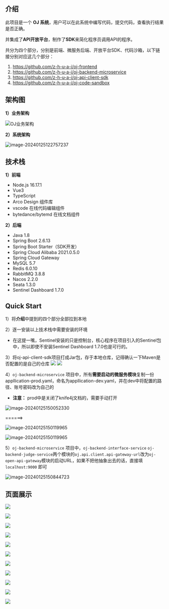 ## 介绍

此项目是一个 **OJ 系统**，用户可以在此系统中编写代码，提交代码，查看执行结果是否正确。

并集成了**API开放平台**，制作了**SDK**来简化程序员调用API的程序。

共分为四个部分，分别是前端、微服务后端、开放平台SDK、代码沙箱，以下链接分别对应这几个部分：

1. https://github.com/z-h-u-a-i/oj-frontend
2. https://github.com/z-h-u-a-i/oj-backend-microservice
3. https://github.com/z-h-u-a-i/oj-api-client-sdk
4. https://github.com/z-h-u-a-i/oj-code-sandbox



## 架构图

**1）业务架构**

![OJ业务架构](img/OJ业务架构.png) 

**2）系统架构**

![image-20240125122757237](img/image-20240125122757237.png)                   



## 技术栈

**1）前端** 

- Node.js  16.17.1
- Vue3
- TypeScript
- Arco Design 组件库
- vscode 在线代码编辑组件
- bytedance/bytemd 在线文档组件

**2）后端** 

- Java 1.8
- Spring Boot 2.6.13
- Spring Boot Starter（SDK开发）
- Spring Cloud Alibaba 2021.0.5.0
- Spring Cloud Gateway
- MySQL 5.7
- Redis 6.0.10
- RabbitMQ 3.8.8
- Nacos 2.2.0
- Seata 1.3.0
- Sentinel Dashboard 1.7.0



## Quick Start

1）将**介绍**中提到的四个部分全部拉到本地

2）逐一安装以上技术栈中需要安装的环境

- 在这提一嘴，Sentinel安装的只是控制台，核心程序在项目引入的Sentinel包中，所以即使不安装Sentinel Dashboard 1.7.0也是可行的。

3）将oj-api-client-sdk项目打成Jar包，存于本地仓库，记得确认一下Maven是否配置的是自己的仓库
![](img/image-20240125150538841.png)
![](img/image-20240125151359548.png)

4）`oj-backend-microservice` 项目中，所有**需要启动的微服务模块**复制一份appllication-prod.yaml，命名为appllication-dev.yaml，并在dev中将配置的路径、账号密码改为自己的

- **注意：** prod中是关闭了knife4j文档的，需要手动打开

![image-20240125150052330](img/image-20240125150052330.png) 

======>

![image-20240125150119965](img/image-20240125150119965.png) 

![image-20240125150119965](img/image-20240125150442627.png)

5）`oj-backend-microservice` 项目中，`oj-backend-interface-service` `oj-backend-judge-service`两个模块的`oj.api.client.api-gateway-url`改为`oj-open-api-gateway`模块的启动URL，如果不把他抽象出去的话，直接填`localhost:9000` 即可

![image-20240125150844723](img/image-20240125150844723.png) 



## 页面展示

![](img/image-20240124211823395.png)

![](img/image-20240124211847773.png)

![](img/image-20240124211857092.png)

![](img/image-20240124211922758.png)

![](img/image-20240124211937728.png)

![](img/image-20240124211949121.png)

![](img/image-20240124211957753.png)

![](img/image-20240124212021239.png)

![](img/image-20240124212029770.png)

![](img/image-20240124212046126.png)

![](img/image-20240124212057854.png)
